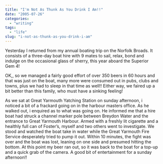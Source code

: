 ```yaml
---
title: "I'm Not As Thunk As You Drink I Am!!"
date: "2005-07-26"
categories:
  - "writing"
tags:
  - "life"
slug: "i-not-as-thunk-as-you-drink-i-am"
---
```


Yesterday I returned from my annual boating trip on the Norfolk Broads. It consists of a three-day boat hire with 9 mates to sail, relax, bond and indulge on the occasional glass of sherry, this year aboard the Superior Gem 4!

<!-- ![Superior Gem 4](/images/Superior%20Gem%204.jpg-thumb_140_105.jpg) -->

OK,, so we managed a fairly good effort of over 350 beers in 60 hours and that was just on the boat, many more were consumed out in pubs, clubs and towns, plus we had to sleep in that time as well!! Either way, we faired up a bit better than this family, who must have a sinking feeling!

<!-- ![Sinking feeling](/images/Sinking%20Feeling.jpg-thumb_140_105.jpg) -->

As we sat at Great Yarmouth Yatching Station on sunday afternoon, i noticed a bit of a frackard going on in the harbour masters office. As he walked out, i enquired as to what was going on. He informed me that a hire boat had struck a channel marker pole between Breydon Water and the entrance to Great Yarmouth Harbour. Armed with a freshly lit cigarette and a healthly full can of Foster’s, myself and two others went to investigate. We stood and watched the boat take in water while the Great Yarmouth Fire Service desperately tried to pump it out. Within 10 minutes, the fight was over and the boat was lost, leaning on one side and presumed hitting the bottom. At this point my beer ran out, so it was back to the boat for a top-up and a quick grab of the camera. A good bit of entertainment for a sunday afternoon!!
